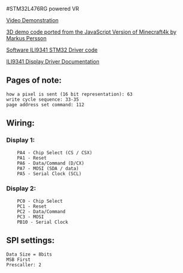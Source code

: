 #STM32L476RG powered VR

[Video Demonstration](https://youtu.be/92BfKU-lSgw)

[3D demo code ported from the JavaScript Version of Minecraft4k by Markus Persson](https://jsfiddle.net/uzMPU)

[Software ILI9341 STM32 Driver code](https://www.hackster.io/theembeddedthings/embedded-graphics-display-stm32-and-ili9341-tft-integration-0551bb)

[ILI9341 Display Driver Documentation](http://www.lcdwiki.com/res/MSP2807/ILI9341%20Datasheet.pdf)

## Pages of note:
	how a pixel is sent (16 bit representation): 63
	write cycle sequence: 33-35
	page address set command: 112

## Wiring:
### Display 1:
		PA4 - Chip Select (CS / CSX)
		PA1 - Reset
		PA6 - Data/Command (D/CX)
		PA7 - MOSI (SDA / data)
		PA5 - Serial Clock (SCL)

### Display 2:
		PC0 - Chip Select
		PC1 - Reset
		PC2 - Data/Command
		PC3 - MOSI
		PB10 - Serial Clock

## SPI settings:
	Data Size = 8bits
	MSB First
	Prescaller: 2
